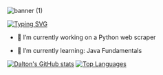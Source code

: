 ![banner (1)](https://user-images.githubusercontent.com/104313049/211453457-8fe5f330-e21a-4c96-8f00-7f713109b122.png)

[![Typing SVG](https://readme-typing-svg.herokuapp.com?font=Fira+Code&pause=1000&width=435&lines=Welcome+to+my+GitHub)](https://git.io/typing-svg)


- 🔭 I’m currently working on a Python web scraper

- 🌱 I’m currently learning: Java Fundamentals

[![Dalton's GitHub stats](https://github-readme-stats.vercel.app/api?username=ddaly2&theme=transparent)](https://github.com/ddaly2/github-readme-stats)
[![Top Languages](https://github-readme-stats.vercel.app/api/top-langs/?username=ddaly2&layout=compact&theme=transparent)](https://github.com/ddaly2/github-readme-stats)

